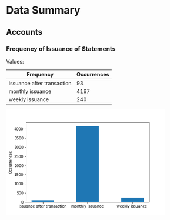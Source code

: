 # Data Summary
## Accounts
### Frequency of Issuance of Statements
Values:

| Frequency | Occurrences |
| --- | --- |
| issuance after transaction | 93 |
| monthly issuance | 4167 |
| weekly issuance | 240 |

![account frequencies](images/DU/account_frequencies.png)